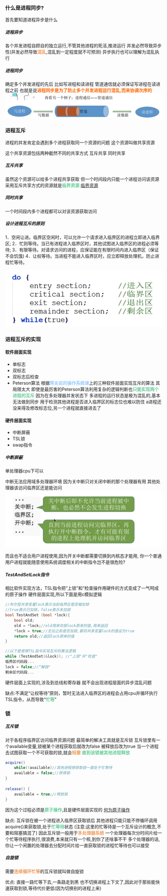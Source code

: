 ### 什么是进程同步?
首先要知道进程异步是什么
##### 进程异步
各个并发进程自顾自的独立运行,不管其他进程的死活,推进运行
并发必然导致异步性(并发必然导致<font color=#F09B59 style=" font-weight:bold;">混乱</font>,混乱到一定程度就不可预测)
异步执行也可以理解为混乱执行
##### 进程同步
确定多个并发进程的先后
比如写进程和读进程
管道通信就必须保证写进程在读进程之前
也就是说<font color=#FF6666* style=" font-weight:bold;">进程同步是为了防止多个并发进程运行混乱,而来协调次序的</font>
![](img/Pasted%20image%2020220921164327.png)

### 进程互斥
进程的并发肯定会遇到多个进程获取同一个资源的问题
这个资源叫做共享资源

这个共享资源包括两种截然不同的共享方式
互斥共享
同时共享

##### 互斥共享
虽然这个资源可以给多个进程共享获取
但一个时间段内只能一个进程访问该资源
采用互斥共享方式的资源就是<font color=#66CC99 style=" font-weight:bold;">临界资源</font>
[临界资源](第二章_进程与线程#####什么是临界资源?)

##### 同时共享
一个时间段内多个进程都可以对该资源获取访问

##### 设计进程互斥的原则
1．空闲让进。临界区空闲时，可以允许一个请求进入临界区的进程立即进入临界区;
2．忙则等待。当已有进程进入临界区时，其他试图进入临界区的进程必须等待;
3．有限等待。对请求访问的进程，应保证能在有限时间内进入临界区（保证不会饥饿)
4．让权等待。当进程不能进入临界区时，应立即释放处理机，防止进程忙等待。

![](img/Pasted%20image%2020220921171431.png)

### 进程互斥的实现
#### 软件层面实现
* 单标志
* 双标志
* 双标志后检查
* Peterson算法
根据<font color=#99CCFF style=" font-weight:bold;">蒋炎岩的操作系统课</font>上的三种软件层面实现互斥的算法
其局限太大
即使是最厉害的Peterson算法利用复杂的逻辑判断也<font color=#66CC99 style=" font-weight:bold;">只能实现两个进程的互斥</font>
因为在多处理器并发状态下
多进程的运行状态是极为混乱的,基本无法做到同步
用于检测其他进程是否进入临界区的标志位也难以防住
a进程还没来得及修改标志位,另一个进程就直接进去了


#### 硬件层面实现
* 中断屏蔽
* TSL锁
* swap指令
##### 中断屏蔽
单处理器cpu下可以

中断无法应用域多处理器环境
因为关中断只对关闭中断的那个处理器有用
其他处理器该访问临界区还是能访问
![](img/Pasted%20image%2020220921224737.png)

而且也不适合用户进程使用,因为开关中断都需要切换到内核态才能用,
你一个普通用户进程就能随意使用系统调度相关的中断指令岂不是很危险?

##### TestAndSetLock指令
相比软件实现方法，TSL指令把“上锁”和“检查操作用硬件的方式变成了一气呵成的原子操作
硬件层面实现,所以下面是用c模拟逻辑
```c
//布尔型共享变量lock表示当前临界区是否被加锁
//true表示已加锁，false表示未加锁
bool TestAndSet (bool *lock){
	bool old;
	old = *lock;//old用来存放lock原来的值,用来返回
	*lock = true;//无论之前是否加锁,都将共享变量lock的值设为true
	return old;//返回lock原来的值
}
```
```c
//以下是使用TSL指令实现互斥的算法逻辑
while (TestAndSet(&lock)); //"上锁"并"检查"
临界区代码段...
lock = false;//“解锁"
剩余区代码段...
```
硬件层面上实现的,涉及到总线和寄存器
就不会出现进程层面的异步混乱问题

缺点:不满足“让权等待”原则，暂时无法进入临界区的进程会占用cpu并循环执行TSL指令，从而导致“<font color=#66CC99 style=" font-weight:bold;">忙等</font>”

### 锁
##### 互斥锁
对于各程序临界区访问临界资源问题
最简单的解决工具就是互斥锁
互斥锁里有一个available变量,锁被某个进程获取后就改为false
被释放后改为true
当一个进程去试图获取一个不可获取的锁,就会<font color=#F09B59 style=" font-weight:bold;">阻塞</font>
<font color=#66CC99 style=" font-weight:bold;">直到该锁被其他进程释放</font>
```java
acquire()
	while(!available)//其他进程想获取锁一直处于忙等待
	available = false;//获得锁
}

release() {
	available = true;//释放锁
}
```
因为这个过程必须是<font color=#66CC99 style=" font-weight:bold;">原子操作</font>,且是硬件层面实现的
[何为原子操作](../../principle_of_computer_organization/王道计组/第六章_总线和io###什么是原子操作)

缺点:
互斥锁在被一个进程进入临界区获取锁后
其他进程只能只能不停循环调用acquire()来获取锁,处于<font color=#66CC99 style=" font-weight:bold;">忙等待</font>状态
(注意:这里的忙等待是一个互斥设计的概念,不要和阻塞搞混了)
因此互斥锁一般用于<font color=#F09B59 style=" font-weight:bold;">多处理器系统</font>
一个处理器每次分时间片给一个忙等待程序执行,很浪费,本来就只有一个核,到你了还啥事不干
多个处理器的话,你让一个闲置的处理器去分配时间片给一直获取锁的进程忙等待也可以接受

##### 自旋锁
需要<font color=#F09B59 style=" font-weight:bold;">连续循环忙等</font>的互斥锁就叫做自旋锁

优点:
直接一路忙等下去,一条路走到黑
也不切换进程上下文了,因此对于那些能快速获取到锁,等待代价更低(因为切换别的进程上来)
